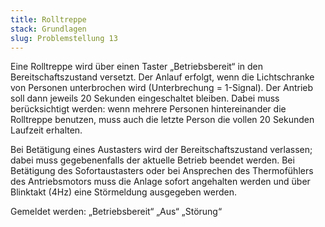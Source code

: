 ```yaml
---
title: Rolltreppe
stack: Grundlagen
slug: Problemstellung 13
---
```


Eine Rolltreppe wird über einen Taster „Betriebsbereit“ in den Bereitschaftszustand versetzt.
Der Anlauf erfolgt, wenn die Lichtschranke von Personen unterbrochen wird
(Unterbrechung = 1-Signal). Der Antrieb soll dann jeweils 20 Sekunden eingeschaltet bleiben. Dabei muss berücksichtigt werden: wenn mehrere Personen hintereinander die Rolltreppe benutzen, muss auch die letzte Person die vollen 20 Sekunden Laufzeit erhalten.

Bei Betätigung eines Austasters wird der Bereitschaftszustand verlassen; dabei muss gegebenenfalls der aktuelle Betrieb beendet werden. Bei Betätigung des Sofortaustasters oder bei Ansprechen des Thermofühlers des Antriebsmotors muss die Anlage sofort angehalten werden und über Blinktakt (4Hz) eine Störmeldung ausgegeben werden.

Gemeldet werden:
„Betriebsbereit“
„Aus“
„Störung“
